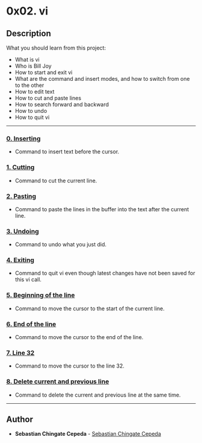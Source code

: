 # 0x02. vi

## Description
What you should learn from this project:

* What is vi
* Who is Bill Joy
* How to start and exit vi
* What are the command and insert modes, and how to switch from one to the other
* How to edit text
* How to cut and paste lines
* How to search forward and backward
* How to undo
* How to quit vi

---

### [0. Inserting](./0-inserting)
* Command to insert text before the cursor.


### [1. Cutting](./1-cutting)
* Command to cut the current line.


### [2. Pasting](./2-pasting)
* Command to paste the lines in the buffer into the text after the current line.


### [3. Undoing](./3-undoing)
* Command to undo what you just did.


### [4. Exiting](./4-exiting)
* Command to quit vi even though latest changes have not been saved for this vi call.


### [5. Beginning of the line](./5-beginning_line)
* Command to move the cursor to the start of the current line.


### [6. End of the line](./6-end_line)
* Command to move the cursor to the end of the line.


### [7. Line 32](./100-move_to_line)
* Command to move the cursor to the line 32.


### [8. Delete current and previous line](./101-doctor)
* Command to delete the current and previous line at the same time.

---

## Author
* **Sebastian Chingate Cepeda** - [Sebastian Chingate Cepeda](sebastiancepeda02@gmail.com)